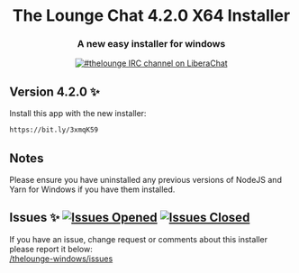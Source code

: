 <h1 align="center">
  The Lounge Chat 4.2.0 X64 Installer
</h1>

<h3 align="center">
	A new easy installer for windows
</h3>

<p align="center">
	<a href="https://demo.thelounge.chat/"><img
		alt="#thelounge IRC channel on LiberaChat"
		src="https://img.shields.io/badge/libera.chat-%23thelounge-415364.svg?colorA=ff9e18"></a>

## Version 4.2.0 :sparkles:
Install this app with the new installer:<br>

```sh
https://bit.ly/3xmqK59
```

## Notes
Please ensure you have uninstalled any previous versions of NodeJS and Yarn for Windows if you have them installed.

## Issues :sparkles: <a href="https://github.com/aab12345/thelounge-windows/issues?q=is%3Aopen+is%3Aissue"> <img alt="Issues Opened" src="https://img.shields.io/github/issues/aab12345/thelounge-windows?color=green&style=plastic"></a> <a href="https://github.com/aab12345/thelounge-windows/issues?q=is%3Aissue+is%3Aclosed"> <img alt="Issues Closed" src="https://img.shields.io/github/issues-closed/aab12345/thelounge-windows?color=orange&style=plastic"></a> <br />
If you have an issue, change request or comments about this installer please report it below:<br/>
<a href="https://github.com/aab12345/thelounge-windows/issues">/thelounge-windows/issues</a>
